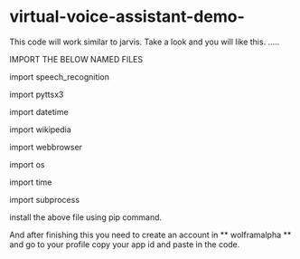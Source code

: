 # virtual-voice-assistant-demo-
This code will work similar to jarvis. Take a look and you will like this. ..... 

IMPORT THE BELOW NAMED FILES 


import speech_recognition

import pyttsx3

import datetime

import wikipedia

import webbrowser

import os

import time

import subprocess


install the above file using pip command.


And after finishing this you need to create an account in ** wolframalpha ** and go to your profile 
copy your app id and paste in the code.

